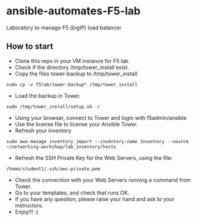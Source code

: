 # ansible-automates-F5-lab
Laboratory to manage F5 (bigIP) load balancer

## How to start 

- Clone this repo in your VM instance for F5 lab.
- Check if the directory /tmp/tower_install exist.
- Copy the files tower-backup to /tmp/tower_install
```
sudo cp -v f5lab/tower-backup* /tmp/tower_install
```
- Load the backup in Tower. 
```
sudo /tmp/tower_install/setup.sh -r 
```
- Using your browser, connect to Tower and login with f5admin/ansible
- Use the license file to license your Ansible Tower. 
- Refresh your inventory 
```
sudo awx-manage inventory_import --inventory-name Inventory --source ~/networking-workshop/lab_inventory/hosts
```
- Refresh the SSH Private Key for the Web Servers, using the file: 
```
/home/student1/.ssh/aws-private.pem
```
- Check the connection with your Web Servers running a command from Tower.
- Go to your templates, and check that runs OK. 
- If you have any question, please raise your hand and ask to your instructors.
- Enjoy!!! :)
